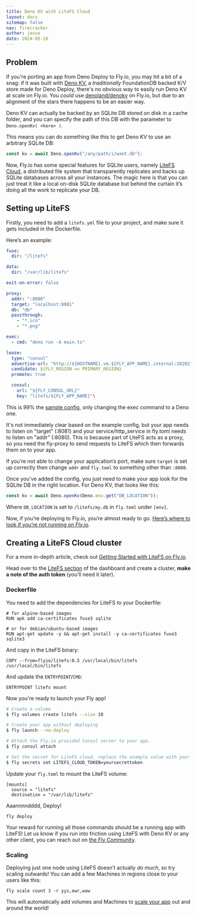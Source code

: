 ```yaml
---
title: Deno KV with LiteFS Cloud
layout: docs
sitemap: false
nav: firecracker
author: jesse
date: 2024-05-28
---
```


## Problem

If you're porting an app from Deno Deploy to Fly.io, you may hit a bit of a snag: if it was built with [Deno KV](https://deno.com/blog/kv), a _traditionally_ FoundationDB backed K/V store made for Deno Deploy, there's no obvious way to easily run Deno KV at scale on Fly.io. You _could_ use [denoland/denokv](https://github.com/denoland/denokv) on Fly.io, but due to an alignment of the stars there happens to be an easier way.

Deno KV can actually be backed by an SQLite DB stored on disk in a cache folder, and you can specify the path of this DB with the parameter to `Deno.openKv( <here> )`.

This means you can do something like this to get Deno KV to use an arbitrary SQLite DB:

```typescript
const kv = await Deno.openKv("/any/path/i/want.db");
```

Now, Fly.io has some special features for SQLite users, namely [LiteFS Cloud](https://fly.io/docs/litefs/speedrun), a distributed file system that transparently replicates and backs up SQLite databases across all your instances. The magic here is that you can just treat it like a local on-disk SQLite database but behind the curtain it’s doing all the work to replicate your DB.

## Setting up LiteFS

Firstly, you need to add a `litefs.yml` file to your project, and make sure it gets included in the Dockerfile.

Here’s an example:

```yml
fuse:
  dir: "/litefs"

data:
  dir: "/var/lib/litefs"

exit-on-error: false

proxy:
  addr: ":8080"
  target: "localhost:8081"
  db: "db"
  passthrough:
    - "*.ico"
    - "*.png"

exec:
  - cmd: "deno run -A main.ts"

lease:
  type: "consul"
  advertise-url: "http://${HOSTNAME}.vm.${FLY_APP_NAME}.internal:20202"
  candidate: ${FLY_REGION == PRIMARY_REGION}
  promote: true

  consul:
    url: "${FLY_CONSUL_URL}"
    key: "litefs/${FLY_APP_NAME}"\
```

This is 99% the [sample config](https://github.com/superfly/litefs-example/blob/main/fly-io-config/etc/litefs.yml), only changing the exec command to a Deno one.

<div class="important icon">
It's not immediately clear based on the example config, but your app needs to listen on "target" (:8081) and your service/http_service in fly.toml needs to listen on "addr" (:8080). This is because part of LiteFS acts as a proxy, so you need the fly-proxy to send requests to LiteFS which then forwards them on to your app.

If you’re not able to change your application’s port, make sure `target` is set up correctly then change `addr` and `fly.toml` to something other than `:8080`.

</div>

Once you've added the config, you just need to make your app look for the SQLite DB in the right location. For Deno KV, that looks like this:

```typescript
const kv = await Deno.openKv(Deno.env.get("DB_LOCATION"));
```

Where `DB_LOCATION` is set to `/litefs/my.db` in `fly.toml` under `[env]`.

Now, if you’re deploying to Fly.io, you’re almost ready to go. [Here’s where to look if you’re not running on Fly.io](https://fly.io/docs/litefs/getting-started-docker/).

## Creating a LiteFS Cloud cluster

For a more in-depth article, check out [Getting Started with LiteFS on Fly.io](https://fly.io/docs/litefs/getting-started-fly/).

Head over to the [LiteFS section](https://fly.io/dashboard/personal/litefs) of the dashboard and create a cluster, **make a note of the auth token** (you’ll need it later).

### Dockerfile

You need to add the dependencies for LiteFS to your Dockerfile:

```docker
# for alpine-based images
RUN apk add ca-certificates fuse3 sqlite

# or for debian/ubuntu-based images
RUN apt-get update -y && apt-get install -y ca-certificates fuse3 sqlite3
```

And copy in the LiteFS binary:

```docker
COPY --from=flyio/litefs:0.5 /usr/local/bin/litefs /usr/local/bin/litefs
```

And update the `ENTRYPOINT`/`CMD`:

```docker
ENTRYPOINT litefs mount
```

Now you're ready to launch your Fly app!

```bash
# Create a volume
$ fly volumes create litefs --size 10

# Create your app without deploying
$ fly launch --no-deploy

# Attach the Fly.io provided Consul server to your app.
$ fly consul attach

# Set the secret for LiteFS cloud, replace the example value with your token from earlier
$ fly secrets set LITEFS_CLOUD_TOKEN=yoursecrettoken
```

Update your `fly.toml` to mount the LiteFS volume:

```
[mounts]
  source = "litefs"
  destination = "/var/lib/litefs"
```

Aaannnndddd, Deploy!

```
fly deploy
```

Your reward for running all those commands should be a running app with LiteFS! Let us know if you run into friction using LiteFS with Deno KV or any other client, you can reach out on [the Fly Community](https://community.fly.io/).

### Scaling

Deploying just one node using LiteFS doesn’t actually _do much_, so try scaling outwards! You can add a few Machines in regions close to your users like this:

```
fly scale count 3 -r yyz,ewr,waw
```

This will automatically add volumes and Machines to [scale your app](/docs/apps/scale-count/#scale-an-apps-regions) out and around the world!
